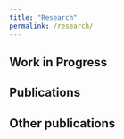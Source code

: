 ```yaml
---
title: "Research"
permalink: /research/
---
```

## Work in Progress  

## Publications  

## Other publications
